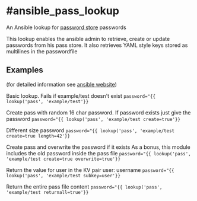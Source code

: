 #ansible_pass_lookup
====================
An Ansible lookup for [password store](https://www.passwordstore.org/) passwords 

This lookup enables the ansible admin to retrieve, create or update passwords from
his pass store. It also retrieves YAML style keys stored as multilines in the passwordfile

Examples
--------
(for detailed information see [ansible website](http://docs.ansible.com/ansible/playbooks_lookups.html))

Basic lookup. Fails if example/test doesn't exist
`password="{{ lookup('pass', 'example/test'}}`

Create pass with random 16 char password. If password exists just give the password
`password="{{ lookup('pass', 'example/test create=true'}}`

Different size password
`password="{{ lookup('pass', 'example/test create=true length=42'}}`

Create pass and overwrite the password if it exists
As a bonus, this module includes the old password inside the pass file
`password="{{ lookup('pass', 'example/test create=true overwrite=true'}}`

Return the value for user in the KV pair user: username
`password="{{ lookup('pass', 'example/test subkey=user'}}`

Return the entire pass file content
`password="{{ lookup('pass', 'example/test returnall=true'}}`
